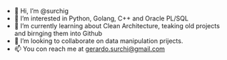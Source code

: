 - 👋 Hi, I’m @surchig
- 👀 I’m interested in Python, Golang, C++ and Oracle PL/SQL
- 🌱 I’m currently learning about Clean Architecture, teaking old projects and birnging them into Github
- 💞️ I’m looking to collaborate on data manipulation prijects.
- 📫 You con reach me at gerardo.surchi@gmail.com

<!---
surchig/surchig is a ✨ special ✨ repository because its `README.md` (this file) appears on your GitHub profile.
You can click the Preview link to take a look at your changes.
--->
